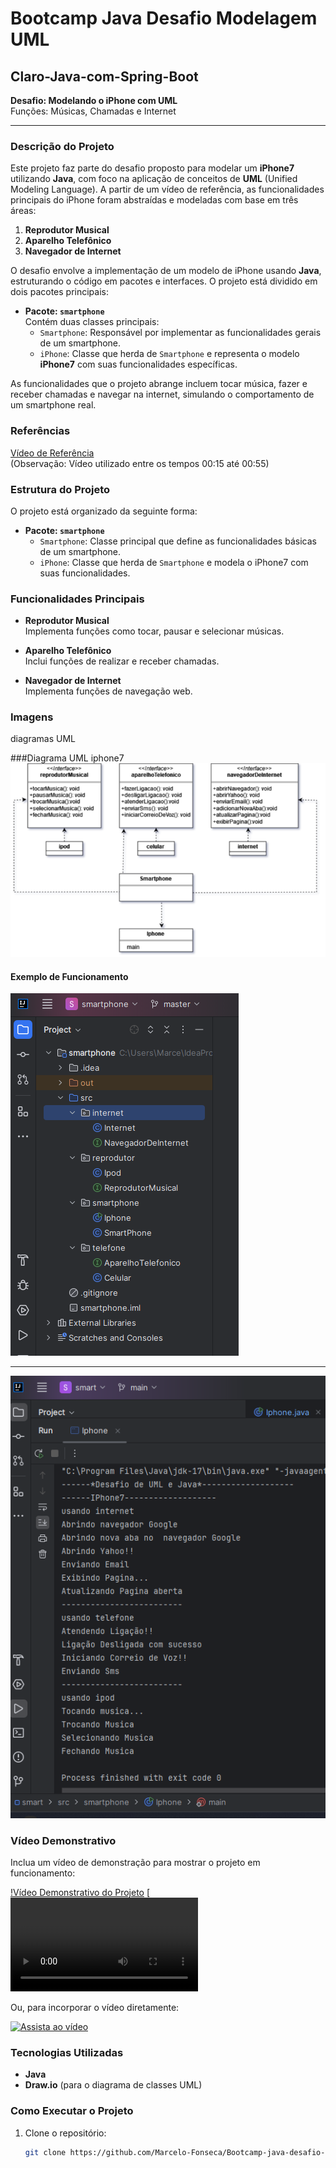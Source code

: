 # Bootcamp Java Desafio Modelagem UML

## Claro-Java-com-Spring-Boot

**Desafio: Modelando o iPhone com UML**  
Funções: Músicas, Chamadas e Internet

***
### Descrição do Projeto

Este projeto faz parte do desafio proposto para modelar um **iPhone7** utilizando **Java**, com foco na aplicação de conceitos de **UML** (Unified Modeling Language). A partir de um vídeo de referência, as funcionalidades principais do iPhone foram abstraídas e modeladas com base em três áreas:

1. **Reprodutor Musical**
2. **Aparelho Telefônico**
3. **Navegador de Internet**

O desafio envolve a implementação de um modelo de iPhone usando **Java**, estruturando o código em pacotes e interfaces. O projeto está dividido em dois pacotes principais:

- **Pacote: `smartphone`**  
  Contém duas classes principais:
    - `Smartphone`: Responsável por implementar as funcionalidades gerais de um smartphone.
    - `iPhone`: Classe que herda de `Smartphone` e representa o modelo **iPhone7** com suas funcionalidades específicas.

As funcionalidades que o projeto abrange incluem tocar música, fazer e receber chamadas e navegar na internet, simulando o comportamento de um smartphone real.

### Referências

[Vídeo de Referência](https://www.youtube.com/watch?v=9ou608QQRq8)  
(Observação: Vídeo utilizado entre os tempos 00:15 até 00:55)

### Estrutura do Projeto

O projeto está organizado da seguinte forma:

- **Pacote: `smartphone`**
    - `Smartphone`: Classe principal que define as funcionalidades básicas de um smartphone.
    - `iPhone`: Classe que herda de `Smartphone` e modela o iPhone7 com suas funcionalidades.

### Funcionalidades Principais

- **Reprodutor Musical**  
  Implementa funções como tocar, pausar e selecionar músicas.

- **Aparelho Telefônico**  
  Inclui funções de realizar e receber chamadas.

- **Navegador de Internet**  
  Implementa funções de navegação web.

### Imagens

 diagramas UML 

###Diagrama UML iphone7
![Diagrama UML do Projeto](./src/images/iphone7.drawio.png)

#### Exemplo de Funcionamento
![Imagem do Projeto em Execução](./src/images/estruturaDePasta.png)
***
![Imagem do Projeto em Execução](./src/images/execucao.png)


### Vídeo Demonstrativo

Inclua um vídeo de demonstração para mostrar o projeto em funcionamento:

[!Vídeo Demonstrativo do Projeto](./src/images/execucaoJava.mp4)
[![Assista ao vídeo](./src/images/smart-iphone.java.mp4)

Ou, para incorporar o vídeo diretamente:

[![Assista ao vídeo](https://img.youtube.com/vi/9ou608QQRq8/0.jpg)](https://www.youtube.com/watch?v=9ou608QQRq8)

### Tecnologias Utilizadas

- **Java**
- **Draw.io** (para o diagrama de classes UML)

### Como Executar o Projeto

1. Clone o repositório:
   ```bash
   git clone https://github.com/Marcelo-Fonseca/Bootcamp-java-desafio-modelagem-uml.git
